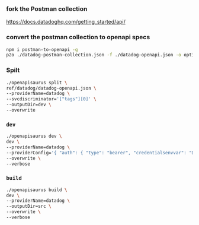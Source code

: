 ### fork the Postman collection
https://docs.datadoghq.com/getting_started/api/

### convert the postman collection to openapi specs
```bash
npm i postman-to-openapi -g
p2o ./datadog-postman-collection.json -f ./datadog-openapi.json -o options.json
```

### Spilt
```bash
./openapisaurus split \
ref/datadog/datadog-openapi.json \
--providerName=datadog \
--svcdiscriminator='["tags"][0]' \
--outputDir=dev \
--overwrite
```


### `dev`

```bash
./openapisaurus dev \
dev \
--providerName=datadog \
--providerConfig='{ "auth": { "type": "bearer", "credentialsenvvar": "DATADOG_TOKEN" }}' \
--overwrite \
--verbose
```


### `build`

```bash
./openapisaurus build \
dev \
--providerName=datadog \
--outputDir=src \
--overwrite \
--verbose
```


